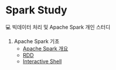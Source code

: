 # Spark Study
💻 빅데이터 처리 및 Apache Spark 개인 스터디

1. Apache Spark 기초
    - [Apache Spark 개요](https://github.com/data-say/spark-study/blob/main/1.%20Apache%20Spark%20%EA%B8%B0%EC%B4%88/Apache%20Spark%20%EA%B0%9C%EC%9A%94.md)
    - [RDD](https://github.com/data-say/spark-study/blob/main/1.%20Apache%20Spark%20%EA%B8%B0%EC%B4%88/RDD.md)
    - [Interactive Shell](https://github.com/data-say/spark-study/blob/main/1.%20Apache%20Spark%20%EA%B8%B0%EC%B4%88/Spark%20Interactive%20Shell.md)
